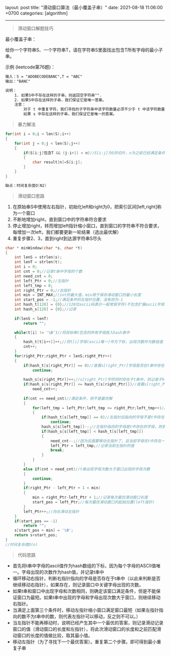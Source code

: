 

layout: post
title:  "滑动窗口算法（最小覆盖子串）"
date:   2021-08-18 11:06:00 +0700
categories: [algorithm]

---

> 滑动窗口解题技巧

最小覆盖子串：

给你一个字符串S、一个字符串T，请在字符串S里面找出包含T所有字母的最小子串。

示例 (leetcode第76题)：

```tex
输入：S = "ADOBECODEBANC",T = "ABC"
输出："BANC"

说明：
	1. 如果S中不存在这样的子串，则返回空字符串"".
	2. 如果S中存在这样的子串，我们保证它是唯一答案。
	注意：
		对于 t 中重复字符，我们寻找的子字符串中该字符数量必须不少于 t 中该字符数量。
		如果 s 中存在这样的子串，我们保证它是唯一的答案。
```

> 暴力解法

```c
for(int i = 0;i < len(S);i++)
{
    for(int j = 0;j < len(S);j++)
    {
        if(S[i:j]包含T && (j-i+1) < n)//S[i:j]为S的切片，n为之前已经满足条件最小子串的长度
        {
            char result[n]=S[i:j];  
        }
    }
}

缺点：时间复杂度O(N2)
```

> 滑动窗口思路

1. 在原始串S中使用左右指针，初始化left和right为0，把索引区间[left,right]称为一个窗口
2. 不断地增加right，直到窗口中的字符串符合要求
3. 停止增加right，转而增加left指针缩小窗口，直到窗口的字符串不符合要求，每增加一次left，我们都要更新一轮结果（选出最优解）
4. 重复步骤2、3，直到right到达源字符串S尽头

```c
char * minWindow(char *s, char *t)
{
    int lenS = strlen(s);
    int lenT = strlen(t);
    int i = 0;
    int cnt = 0;//记录t串中字母的个数
    int need_cnt = 0;
    int left_Ptr = 0;//左指针
    int left_tmp = 0;
    int right_Ptr = 0;//右指针
    int min = INT_MAX;//int的最大值，min用于保存滑动窗口的最小长度
    int start_pos = -1;//满足条件的左指针位置，没有则为-1
    int hash_t[128] = {0};//128位ascii码表示一般常规字符(不包含扩展ascii字母)
    int hash_s[128] = {0};//记录
    
    if(lenS < lenT)
        return ""; 

    while(t[i] != '\0')//将目标串t包含的所有字母放入hash表中
    {   
        hash_t[t[i++]]++;//将t[i]字母(ascii唯一)作为下标，出现次数作为数组值
        cnt++;
    }   
    for(right_Ptr;right_Ptr < lenS;right_Ptr++)
    {   
        if(hash_t[s[right_Ptr]] == 0)//查看s[right_Ptr]字母是否在t串中存在，不存在则继续移动right指针
            continue;
        
        hash_s[s[right_Ptr]]++;//s[right_Ptr]字符同时存在于t串中，则记录于hash_s中
        if(hash_s[s[right_Ptr]] <= hash_t[s[right_Ptr]])//查看s[right_Ptr]字符出现的次数与t中相同字母出现的次数
            need_cnt++;
        
        if(cnt == need_cnt)//满足条件，但不是最优解
        {
            for(left_tmp = left_Ptr;left_tmp <= right_Ptr;left_tmp++)//移动左指针
            {
                if(hash_t[s[left_tmp]] == 0)//左指针后指向的字母不是t中存在的字母，则表示可以左指针可以继续向左移动
                    continue;
                hash_s[s[left_tmp]]--;//左指针指向的字母是t中存在的字母，则表示不能移动左指针了
                if(hash_s[s[left_tmp]] < hash_t[s[left_tmp]])
                {
                    need_cnt--;//因为后面要移动左指针了，且当前字母在t中存在一样的字母，所以窗口中的需要字母数要减1
                    left_Ptr = left_tmp;//记录当前左指针的值
                    break;
                }
            }
        }
        else if(cnt > need_cnt)//t串出现字母次数大于窗口出现的字母次数
        {
            continue;
        }
        if(right_Ptr - left_Ptr + 1 < min)
        {
            min = right_Ptr-left_Ptr + 1;//记录每次最优滑动窗口长度
            start_pos = left_Ptr;//每次最优滑动窗口的起始位置(left指针)
        }
        left_Ptr++;//向右滑动左指针
    }
    if(start_pos == -1)
        return "";
    s[start_pos + min] = '\0';
    return s+start_pos;
}
//时间复杂度O(n)
```

> 代码思路

- 首先将t串中字母的ascii值作为hash数组的下标，因为每个字母的ASCII值唯一。字母出现的次数作为hash值，并记录t串中
- 循环移动右指针，判断右指针指向的字母是否存在于t串中（以此来判断是否继续移动右指针），如果存在，则记录窗口中关键字母出现的次数。
- 如果t串和窗口中出现字母和次数相同，则确定该窗口满足条件，但是不能保证窗口为最短。如果t串中出现的字母和字母出现次数大于窗口，则继续移动右指针。
- 当满足上面第三个条件时，移动左指针缩小窗口满足窗口最短（如果左指针指向的数不为t串中的数，则代表左指针可以移动，反之则不可以。）
- 当左指针不能再移动时，说明已经产生其中一个最优的答案，则记录滑动记录窗口的值（滑动窗口的长度和左指针），将此次滑动窗口的长度和之前匹配滑动窗口的长度的值做比较，取其最小值。
- 移动左指针（为了寻找下一个最优答案）。重复第二个步骤。即可得到最小重复子串
